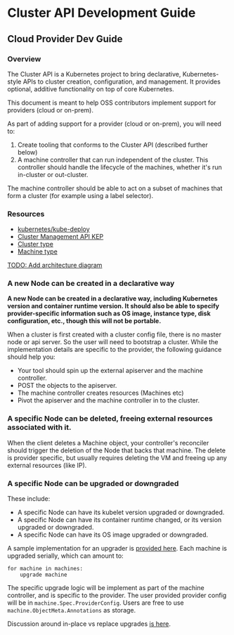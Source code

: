 # Cluster API Development Guide

## Cloud Provider Dev Guide

### Overview

The Cluster API is a Kubernetes project to bring declarative, Kubernetes-style APIs to cluster creation, configuration, and management. It provides optional, additive functionality on top of core Kubernetes.

This document is meant to help OSS contributors implement support for providers (cloud or on-prem).

As part of adding support for a provider (cloud or on-prem), you will need to:

1.  Create tooling that conforms to the Cluster API (described further below)
1.  A machine controller that can run independent of the cluster. This controller should handle the lifecycle of the machines, whether it's run in-cluster or out-cluster.

The machine controller should be able to act on a subset of machines that form a cluster (for example using a label selector).

### Resources

*   [kubernetes/kube-deploy](https://github.com/kubernetes/kube-deploy)
*   [Cluster Management API KEP](https://github.com/kubernetes/community/blob/master/keps/sig-cluster-lifecycle/0003-cluster-api.md)
*   [Cluster type](https://github.com/kubernetes/kube-deploy/blob/fafc50e6420783179fd5fc7d73c7453f1de68eb4/cluster-api/api/cluster/v1alpha1/types.go#L32)
*   [Machine type](https://github.com/kubernetes/kube-deploy/blob/fafc50e6420783179fd5fc7d73c7453f1de68eb4/cluster-api/api/cluster/v1alpha1/types.go#L161)

[TODO: Add architecture diagram](https://github.com/kubernetes/kube-deploy/issues/546)

### A new Node can be created in a declarative way

**A new Node can be created in a declarative way, including Kubernetes version and container runtime version. It should also be able to specify provider-specific information such as OS image, instance type, disk configuration, etc., though this will not be portable.**

When a cluster is first created with a cluster config file, there is no master node or api server. So the user will need to bootstrap a cluster. While the implementation details are specific to the provider, the following guidance should help you:

* Your tool should spin up the external apiserver and the machine controller.
* POST the objects to the apiserver.
* The machine controller creates resources (Machines etc)
* Pivot the apiserver and the machine controller in to the cluster.

### A specific Node can be deleted, freeing external resources associated with it.

When the client deletes a Machine object, your controller's reconciler should trigger the deletion of the Node that backs that machine. The delete is provider specific, but usually requires deleting the VM and freeing up any external resources (like IP).

### A specific Node can be upgraded or downgraded

These include:

*   A specific Node can have its kubelet version upgraded or downgraded.
*   A specific Node can have its container runtime changed, or its version upgraded or downgraded.
*   A specific Node can have its OS image upgraded or downgraded.

A sample implementation for an upgrader is [provided here](https://github.com/kubernetes/kube-deploy/blob/master/cluster-api/tools/upgrader/util/upgrade.go). Each machine is upgraded serially, which can amount to:

```
for machine in machines:
    upgrade machine
```

The specific upgrade logic will be implement as part of the machine controller, and is specific to the provider. The user provided provider config will be in `machine.Spec.ProviderConfig`. Users are free to use `machine.ObjectMeta.Annotations` as storage.

Discussion around in-place vs replace upgrades [is here](https://github.com/kubernetes/community/blob/master/keps/sig-cluster-lifecycle/0003-cluster-api.md#in-place-vs-replace).
